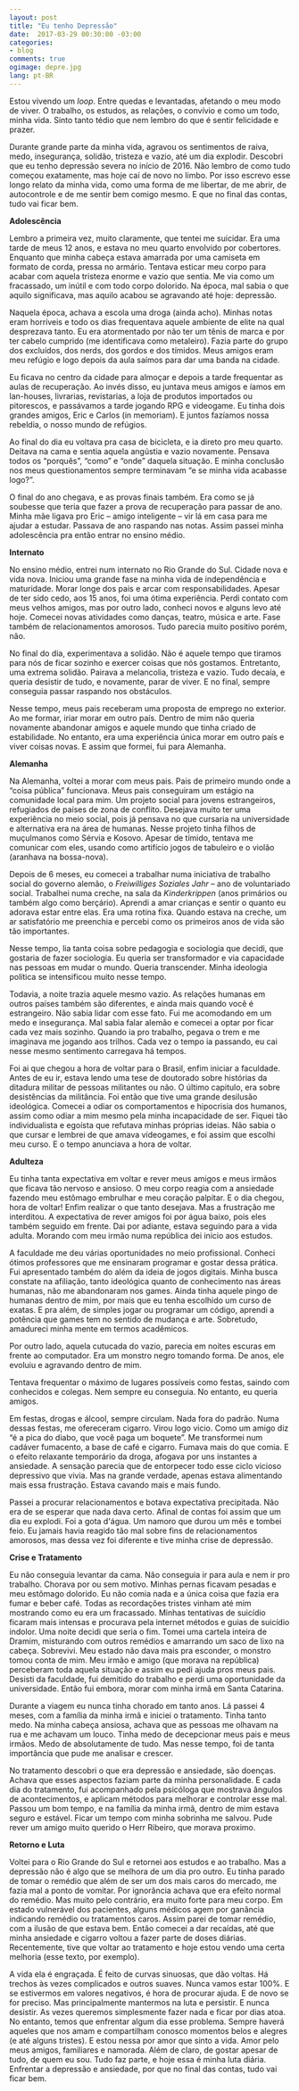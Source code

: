 ```yaml
---
layout: post
title: "Eu tenho Depressão"
date:  2017-03-29 00:30:00 -03:00
categories:
- blog
comments: true
ogimage: depre.jpg
lang: pt-BR
---
```

Estou vivendo um *loop*. Entre quedas e levantadas, afetando o meu modo de viver. O trabalho, os estudos, as relações, o convívio e como um todo, minha vida. Sinto tanto tédio que nem lembro do que é sentir felicidade e prazer.

Durante grande parte da minha vida, agravou os sentimentos de raiva, medo, insegurança, solidão, tristeza e vazio, até um dia explodir. Descobri que eu tenho depressão severa no início de 2016. Não lembro de como tudo começou exatamente, mas hoje caí de novo no limbo. Por isso escrevo esse longo relato da minha vida, como uma forma de me libertar, de me abrir, de autocontrole e de me sentir bem comigo mesmo. E que no final das contas, tudo vai ficar bem.

**Adolescência**

Lembro a primeira vez, muito claramente, que tentei me suicidar. Era uma tarde de meus 12 anos, e estava no meu quarto envolvido por cobertores. Enquanto que minha cabeça estava amarrada por uma camiseta em formato de corda, pressa no armário. Tentava esticar meu corpo para acabar com aquela tristeza enorme e vazio que sentia. Me via como um fracassado, um inútil e com todo corpo dolorido. Na época, mal sabia o que aquilo significava, mas aquilo acabou se agravando até hoje: depressão.

Naquela época, achava a escola uma droga (ainda acho). Minhas notas eram horríveis e todo os dias frequentava aquele ambiente de elite na qual desprezava tanto. Eu era atormentado por não ter um tênis de marca e por ter cabelo cumprido (me identificava como metaleiro). Fazia parte do grupo dos excluídos, dos nerds, dos gordos e dos tímidos. Meus amigos eram meu refúgio e logo depois da aula saímos para dar uma banda na cidade.

Eu ficava no centro da cidade para almoçar e depois a tarde frequentar as aulas de recuperação. Ao invés disso, eu juntava meus amigos e íamos em lan-houses, livrarias, revistarias, a loja de produtos importados ou pitorescos, e passávamos a tarde jogando RPG e videogame. Eu tinha dois grandes amigos, Eric e Carlos (in memoriam). E juntos fazíamos nossa rebeldia, o nosso mundo de refúgios.

Ao final do dia eu voltava pra casa de bicicleta, e ia direto pro meu quarto. Deitava na cama e sentia aquela angústia e vazio novamente. Pensava todos os “porquês”, “como” e “onde” daquela situação. E minha conclusão nos meus questionamentos sempre terminavam “e se minha vida acabasse logo?”.

O final do ano chegava, e as provas finais também. Era como se já soubesse que teria que fazer a prova de recuperação para passar de ano. Minha mãe ligava pro Eric – amigo inteligente – vir lá em casa para me ajudar a estudar. Passava de ano raspando nas notas. Assim passei minha adolescência pra então entrar no ensino médio.

**Internato**

No ensino médio, entrei num internato no Rio Grande do Sul. Cidade nova e vida nova. Iniciou uma grande fase na minha vida de independência e maturidade. Morar longe dos pais e arcar com responsabilidades. Apesar de ter sido cedo, aos 15 anos, foi uma ótima experiência. Perdi contato com meus velhos amigos, mas por outro lado, conheci novos e alguns levo até hoje. Comecei novas atividades como danças, teatro, música e arte. Fase também de relacionamentos amorosos. Tudo parecia muito positivo porém, não.

No final do dia, experimentava a solidão. Não é aquele tempo que tiramos para nós de ficar sozinho e exercer coisas que nós gostamos. Entretanto, uma extrema solidão. Pairava a melancolia, tristeza e vazio. Tudo decaía, e queria desistir de tudo, e novamente, parar de viver. E no final, sempre conseguia passar raspando nos obstáculos.

Nesse tempo, meus pais receberam uma proposta de emprego no exterior. Ao me formar, iriar morar em outro país. Dentro de mim não queria novamente abandonar amigos e aquele mundo que tinha criado de estabilidade. No entanto, era uma experiência única morar em outro país e viver coisas novas. E assim que formei, fui para Alemanha.

**Alemanha**

Na Alemanha, voltei a morar com meus pais. Pais de primeiro mundo onde a “coisa pública” funcionava. Meus pais conseguiram um estágio na comunidade local para mim. Um projeto social para jovens estrangeiros, refugiados de países de zona de conflito. Desejava muito ter uma experiência no meio social, pois já pensava no que cursaria na universidade e alternativa era na área de humanas. Nesse projeto tinha filhos de muçulmanos como Sérvia e Kosovo. Apesar de tímido, tentava me comunicar com eles, usando como artifício jogos de tabuleiro e o violão (aranhava na bossa-nova).

Depois de 6 meses, eu comecei a trabalhar numa iniciativa de trabalho social do governo alemão, o *Freiwilliges Soziales Jahr* – ano de voluntariado social. Trabalhei numa creche, na sala da *Kinderkrippen* (anos primários ou também algo como berçário). Aprendi a amar crianças e sentir o quanto eu adorava estar entre elas. Era uma rotina fixa. Quando estava na creche, um ar satisfatório me preenchia e percebi como os primeiros anos de vida são tão importantes.

Nesse tempo, lia tanta coisa sobre pedagogia e sociologia que decidi, que gostaria de fazer sociologia. Eu queria ser transformador e via capacidade nas pessoas em mudar o mundo. Queria transcender. Minha ideologia política se intensificou muito nesse tempo.

Todavia, a noite trazia aquele mesmo vazio. As relações humanas em outros países também são diferentes, e ainda mais quando você é estrangeiro. Não sabia lidar com esse fato. Fui me acomodando em um medo e insegurança. Mal sabia falar alemão e comecei a optar por ficar cada vez mais sozinho. Quando ia pro trabalho, pegava o trem e me imaginava me jogando aos trilhos. Cada vez o tempo ia passando, eu cai nesse mesmo sentimento carregava há tempos.

Foi ai que chegou a hora de voltar para o Brasil, enfim iniciar a faculdade. Antes de eu ir, estava lendo uma tese de doutorado sobre histórias da ditadura militar de pessoas militantes ou não. O último capitulo, era sobre desistências da militância. Foi então que tive uma grande desilusão ideológica. Comecei a odiar os comportamentos e hipocrisia dos humanos, assim como odiar a mim mesmo pela minha incapacidade de ser. Fiquei tão individualista e egoísta que refutava minhas próprias ideias. Não sabia o que cursar e lembrei de que amava vídeogames, e foi assim que escolhi meu curso. E o tempo anunciava a hora de voltar.

**Adulteza**

Eu tinha tanta expectativa em voltar e rever meus amigos e meus irmãos que ficava tão nervoso e ansioso. O meu corpo reagia com a ansiedade fazendo meu estômago embrulhar e meu coração palpitar. E o dia chegou, hora de voltar! Enfim realizar o que tanto desejava. Mas a frustração me interditou. A expectativa de rever amigos foi por água baixo, pois eles também seguido em frente. Dai por adiante, estava seguindo para a vida adulta. Morando com meu irmão numa república dei inicio aos estudos.

A faculdade me deu várias oportunidades no meio profissional. Conheci ótimos professores que me ensinaram programar e gostar dessa prática. Fui apresentado também do além da ideia de jogos digitais. Minha busca constate na afiliação, tanto ideológica quanto de conhecimento nas áreas humanas, não me abandonaram nos games. Ainda tinha aquele pingo de humanas dentro de mim, por mais que eu tenha escolhido um curso de exatas. E pra além, de simples jogar ou programar um código, aprendi a potência que games tem no sentido de mudança e arte. Sobretudo, amadureci minha mente em termos acadêmicos.

Por outro lado, aquela cutucada do vazio, parecia em noites escuras em frente ao computador. Era um monstro negro tomando forma. De anos, ele evoluiu e agravando dentro de mim.

Tentava frequentar o máximo de lugares possíveis como festas, saindo com conhecidos e colegas. Nem sempre eu conseguia. No entanto, eu queria amigos.

Em festas, drogas e álcool, sempre circulam. Nada fora do padrão. Numa dessas festas, me ofereceram cigarro. Virou logo vicio. Como um amigo diz “é a pica do diabo, que você paga um boquete”. Me transformei num cadáver fumacento, a base de café e cigarro. Fumava mais do que comia. E o efeito relaxante temporário da droga, afogava por uns instantes a ansiedade. A sensação parecia que de entorpecer todo esse ciclo vicioso depressivo que vivia. Mas na grande verdade, apenas estava alimentando mais essa frustração. Estava cavando mais e mais fundo.

Passei a procurar relacionamentos e botava expectativa precipitada. Não era de se esperar que nada dava certo. Afinal de contas foi assim que um dia eu explodi. Foi a gota d'água. Um namoro que durou um mês e tombei feio. Eu jamais havia reagido tão mal sobre fins de relacionamentos amorosos, mas dessa vez foi diferente e tive minha crise de depressão.

**Crise e Tratamento**

Eu não conseguia levantar da cama. Não conseguia ir para aula e nem ir pro trabalho. Chorava por ou sem motivo. Minhas pernas ficavam pesadas e meu estômago dolorido. Eu não comia nada e a única coisa que fazia era fumar e beber café. Todas as recordações tristes vinham até mim mostrando como eu era um fracassado. Minhas tentativas de suicídio ficaram mais intensas e procurava pela internet métodos e guias de suicídio indolor. Uma noite decidi que seria o fim. Tomei uma cartela inteira de Dramim, misturando com outros remédios e amarrando um saco de lixo na cabeça. Sobrevivi. Meu estado não dava mais pra esconder, o monstro tomou conta de mim. Meu irmão e amigo (que morava na república) perceberam toda aquela situação e assim eu pedi ajuda pros meus pais. Desisti da faculdade, fui demitido do trabalho e perdi uma oportunidade da universidade. Então fui embora, morar com minha irmã em Santa Catarina.

Durante a viagem eu nunca tinha chorado em tanto anos. Lá passei 4 meses, com a família da minha irmã e iniciei o tratamento. Tinha tanto medo. Na minha cabeça ansiosa, achava que as pessoas me olhavam na rua e me achavam um louco. Tinha medo de decepcionar meus pais e meus irmãos. Medo de absolutamente de tudo. Mas nesse tempo, foi de tanta importância que pude me analisar e crescer.

No tratamento descobri o que era depressão e ansiedade, são doenças. Achava que esses aspectos faziam parte da minha personalidade. E cada dia do tratamento, fui acompanhado pela psicóloga que mostrava ângulos de acontecimentos, e aplicam métodos para melhorar e controlar esse mal. Passou um bom tempo, e na família da minha irmã, dentro de mim estava seguro e estável. Ficar um tempo com minha sobrinha me salvou. Pude rever um amigo muito querido o Herr Ribeiro, que morava proximo.

**Retorno e Luta**

Voltei para o Rio Grande do Sul e retornei aos estudos e ao trabalho. Mas a depressão não é algo que se melhora de um dia pro outro. Eu tinha parado de tomar o remédio que além de ser um dos mais caros do mercado, me fazia mal a ponto de vomitar. Por ignorância achava que era efeito normal do remédio. Mas muito pelo contrário, era muito forte para meu corpo. Em estado vulnerável dos pacientes, alguns médicos agem por ganância indicando remédio ou tratamentos caros. Assim parei de tomar remédio, com a ilusão de que estava bem. Então comecei a dar recaídas, até que minha ansiedade e cigarro voltou a fazer parte de doses diárias. Recentemente, tive que voltar ao tratamento e hoje estou vendo uma certa melhoria (esse texto, por exemplo).

A vida ela é engraçada. É feito de curvas sinuosas, que dão voltas. Há trechos às vezes complicados e outros suaves. Nunca vamos estar 100%. E se estivermos em valores negativos, é hora de procurar ajuda. E de novo se for preciso. Mas principalmente mantermos na luta e persistir. E nunca desistir. As vezes queremos simplesmente fazer nada e ficar por dias atoa. No entanto, temos que enfrentar algum dia esse problema. Sempre haverá aqueles que nos amam e compartilham conosco momentos belos e alegres (e até alguns tristes). E estou nessa por amor que sinto a vida. Amor pelo meus amigos, familiares e namorada. Além de claro, de gostar apesar de tudo, de quem eu sou. Tudo faz parte, e hoje essa é minha luta diária. Enfrentar a depressão e ansiedade, por que no final das contas, tudo vai ficar bem.
